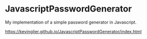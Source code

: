 # JavascriptPasswordGenerator
My implementation of a simple password generator in Javascript.


https://kevinglier.github.io/JavascriptPasswordGenerator/index.html
